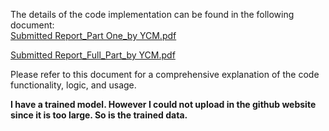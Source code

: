 The details of the code implementation can be found in the following document:  
[Submitted Report_Part One_by YCM.pdf](https://github.com/Ycm-The-Great/Code-for-the-project/blob/main/Submitted%20Report_Part%20One_by%20YCM.pdf)

[Submitted Report_Full_Part_by YCM.pdf](https://github.com/Ycm-The-Great/Code-for-the-project/blob/main/Submitted%20Report_Full_Part_by%20YCM.pdf)

Please refer to this document for a comprehensive explanation of the code functionality, logic, and usage.

**I have a trained model. However I could not upload in the github website since it is too large. So is the trained data.** 


